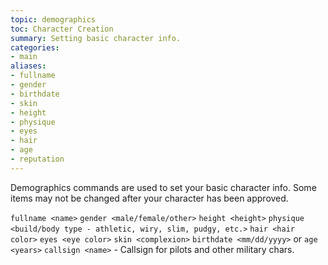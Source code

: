 ```yaml
---
topic: demographics
toc: Character Creation
summary: Setting basic character info.
categories:
- main
aliases:
- fullname
- gender
- birthdate
- skin
- height
- physique
- eyes
- hair
- age
- reputation
---
```

Demographics commands are used to set your basic character info.  Some items may not be changed after your character has been approved.

`fullname <name>`
`gender <male/female/other>`
`height <height>`
`physique <build/body type - athletic, wiry, slim, pudgy, etc.>`
`hair <hair color>`
`eyes <eye color>`
`skin <complexion>`
`birthdate <mm/dd/yyyy>` or `age <years>`
`callsign <name>` - Callsign for pilots and other military chars.
